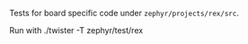 Tests for board specific code under `zephyr/projects/rex/src`.

Run with ./twister -T zephyr/test/rex
